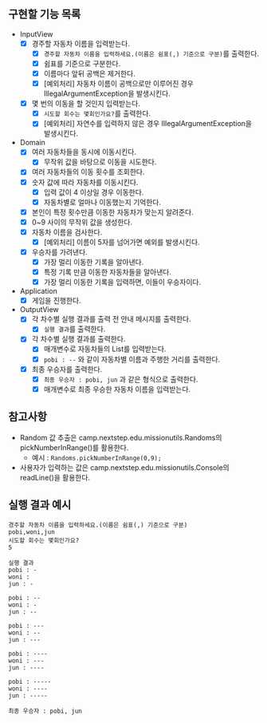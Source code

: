 ## 구현할 기능 목록
- InputView
  - [x] 경주할 자동차 이름을 입력받는다.
    - [x] `경주할 자동차 이름을 입력하세요.(이름은 쉼표(,) 기준으로 구분)`를 출력한다.
    - [x] 쉼표를 기준으로 구분한다.
    - [x] 이름마다 앞뒤 공백은 제거한다.
    - [x] [예외처리] 자동차 이름이 공백으로만 이루어진 경우 IllegalArgumentException을 발생시킨다.
  - [x] 몇 번의 이동을 할 것인지 입력받는다.
    - [x] `시도할 회수는 몇회인가요?`를 출력한다.
    - [x] [예외처리] 자연수를 입력하지 않은 경우 IllegalArgumentException을 발생시킨다.
    
- Domain
  - [x] 여러 자동차들을 동시에 이동시킨다.
    - [x] 무작위 값을 바탕으로 이동을 시도한다.
  - [x] 여러 자동차들의 이동 횟수를 조회한다.
  - [x] 숫자 값에 따라 자동차를 이동시킨다.
    - [x] 입력 값이 4 이상일 경우 이동한다.
    - [x] 자동차별로 얼마나 이동했는지 기억한다.
  - [x] 본인이 특정 횟수만큼 이동한 자동차가 맞는지 알려준다.
  - [x] 0~9 사이의 무작위 값을 생성한다.
  - [x] 자동차 이름을 검사한다.
    - [x] [예외처리] 이름이 5자를 넘어가면 예외를 발생시킨다.
  - [x] 우승자를 가려낸다.
    - [x] 가장 멀리 이동한 기록을 알아낸다.
    - [x] 특정 기록 만큼 이동한 자동차들을 알아낸다. 
    - [x] 가장 멀리 이동한 기록을 입력하면, 이들이 우승자이다.

- Application
  - [x] 게임을 진행한다.
- OutputView
  - [x] 각 차수별 실행 결과를 출력 전 안내 메시지를 출력한다.
    - [x] `실행 결과`를 출력한다.
  - [x] 각 차수별 실행 결과를 출력한다.
    - [x] 매개변수로 자동차들의 List를 입력받는다.
    - [x] `pobi : --` 와 같이 자동차별 이름과 주행한 거리를 출력한다.
  - [x] 최종 우승자를 출력한다.
    - [x] `최종 우승자 : pobi, jun` 과 같은 형식으로 출력한다.
    - [x] 매개변수로 최종 우승한 자동차 이름을 입력받는다.
  
## 참고사항
- Random 값 추출은 camp.nextstep.edu.missionutils.Randoms의 pickNumberInRange()를 활용한다.
  - 예시 : `Randoms.pickNumberInRange(0,9);`
- 사용자가 입력하는 값은 camp.nextstep.edu.missionutils.Console의 readLine()을 활용한다.
## 실행 결과 예시
```
경주할 자동차 이름을 입력하세요.(이름은 쉼표(,) 기준으로 구분)
pobi,woni,jun
시도할 회수는 몇회인가요?
5

실행 결과
pobi : -
woni : 
jun : -

pobi : --
woni : -
jun : --

pobi : ---
woni : --
jun : ---

pobi : ----
woni : ---
jun : ----

pobi : -----
woni : ----
jun : -----

최종 우승자 : pobi, jun
```